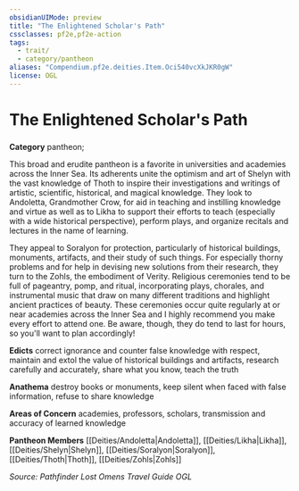 ```yaml
---
obsidianUIMode: preview
title: "The Enlightened Scholar's Path"
cssclasses: pf2e,pf2e-action
tags:
  - trait/
  - category/pantheon
aliases: "Compendium.pf2e.deities.Item.Oci540vcXkJKR0gW"
license: OGL
---
```

# The Enlightened Scholar's Path

### 

**Category** pantheon; 




This broad and erudite pantheon is a favorite in universities and academies across the Inner Sea. Its adherents unite the optimism and art of Shelyn with the vast knowledge of Thoth to inspire their investigations and writings of artistic, scientific, historical, and magical knowledge. They look to Andoletta, Grandmother Crow, for aid in teaching and instilling knowledge and virtue as well as to Likha to support their efforts to teach (especially with a wide historical perspective), perform plays, and organize recitals and lectures in the name of learning.

They appeal to Soralyon for protection, particularly of historical buildings, monuments, artifacts, and their study of such things. For especially thorny problems and for help in devising new solutions from their research, they turn to the Zohls, the embodiment of Verity. Religious ceremonies tend to be full of pageantry, pomp, and ritual, incorporating plays, chorales, and instrumental music that draw on many different traditions and highlight ancient practices of beauty. These ceremonies occur quite regularly at or near academies across the Inner Sea and I highly recommend you make every effort to attend one. Be aware, though, they do tend to last for hours, so you'll want to plan accordingly!

**Edicts** correct ignorance and counter false knowledge with respect, maintain and extol the value of historical buildings and artifacts, research carefully and accurately, share what you know, teach the truth

**Anathema** destroy books or monuments, keep silent when faced with false information, refuse to share knowledge

**Areas of Concern** academies, professors, scholars, transmission and accuracy of learned knowledge

**Pantheon Members** [[Deities/Andoletta|Andoletta]], [[Deities/Likha|Likha]], [[Deities/Shelyn|Shelyn]], [[Deities/Soralyon|Soralyon]], [[Deities/Thoth|Thoth]], [[Deities/Zohls|Zohls]]

*Source: Pathfinder Lost Omens Travel Guide*
*OGL*